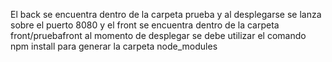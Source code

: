El back se encuentra dentro de la carpeta prueba y al desplegarse se lanza sobre el puerto 8080 y el front se encuentra dentro de la carpeta front/pruebafront al momento de desplegar se debe utilizar el comando npm install para generar la carpeta node_modules
